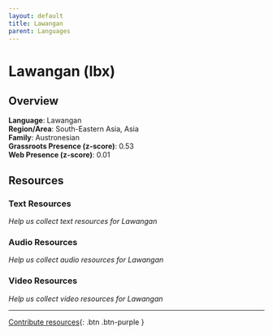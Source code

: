 ```yaml
---
layout: default
title: Lawangan
parent: Languages
---
```


# Lawangan (lbx)

## Overview

**Language**: Lawangan  
**Region/Area**: South-Eastern Asia, Asia  
**Family**: Austronesian  
**Grassroots Presence (z-score)**: 0.53  
**Web Presence (z-score)**: 0.01  

## Resources

### Text Resources
*Help us collect text resources for Lawangan*

### Audio Resources
*Help us collect audio resources for Lawangan*

### Video Resources
*Help us collect video resources for Lawangan*

---

[Contribute resources](https://forms.office.com/e/1SfLJx3u1r){: .btn .btn-purple }
